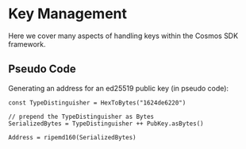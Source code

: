 # Key Management

Here we cover many aspects of handling keys within the Cosmos SDK
framework.

## Pseudo Code

Generating an address for an ed25519 public key (in pseudo code):

```
const TypeDistinguisher = HexToBytes("1624de6220")

// prepend the TypeDistinguisher as Bytes
SerializedBytes = TypeDistinguisher ++ PubKey.asBytes()

Address = ripemd160(SerializedBytes)
```
